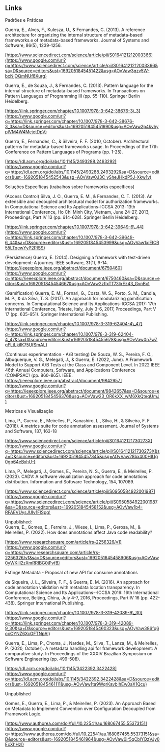 ## Links

Padrões e Práticas  
  
Guerra, E., Alves, F., Kulesza, U., & Fernandes, C. (2013). A reference architecture for organizing the internal structure of metadata-based frameworks.e of metadata-based frameworks. Journal of Systems and Software, 86(5), 1239-1256.

[https://www.sciencedirect.com/science/article/pii/S0164121212003366](https://www.google.com/url?q=https://www.sciencedirect.com/science/article/pii/S0164121212003366&sa=D&source=editors&ust=1692051845451422&usg=AOvVaw3qzv5W-bcNjOQmNUf8Xurg)  
  
Guerra, E., de Souza, J., & Fernandes, C. (2013). Pattern language for the internal structure of metadata-based frameworks. In Transactions on Pattern Languages of Programming III (pp. 55-110). Springer Berlin Heidelberg.

[https://link.springer.com/chapter/10.1007/978-3-642-38676-3\_3](https://www.google.com/url?q=https://link.springer.com/chapter/10.1007/978-3-642-38676-3_3&sa=D&source=editors&ust=1692051845451990&usg=AOvVaw2p4kvhypIVM4W4MejetDpV)  

Guerra, E., Fernandes, C., & Silveira, F. F. (2010, October). Architectural patterns for metadata-based frameworks usage. In Proceedings of the 17th Conference on Pattern Languages of Programs (pp. 1-25).

[https://dl.acm.org/doi/abs/10.1145/2493288.2493292](https://www.google.com/url?q=https://dl.acm.org/doi/abs/10.1145/2493288.2493292&sa=D&source=editors&ust=1692051845452543&usg=AOvVaw0J3C_ySheJHkdP5J-Xkw1v) 

Soluções Específicas (trabalhos sobre frameworks específicos)

(Access Control) Silva, J. O., Guerra, E. M., & Fernandes, C. T. (2013). An extensible and decoupled architectural model for authorization frameworks. In Computational Science and Its Applications–ICCSA 2013: 13th International Conference, Ho Chi Minh City, Vietnam, June 24-27, 2013, Proceedings, Part IV 13 (pp. 614-628). Springer Berlin Heidelberg.

[https://link.springer.com/chapter/10.1007/978-3-642-39649-6\_44](https://www.google.com/url?q=https://link.springer.com/chapter/10.1007/978-3-642-39649-6_44&sa=D&source=editors&ust=1692051845453999&usg=AOvVaw1xiEICB55LTqewYyP2PISS)

(Persistence) Guerra, E. (2014). Designing a framework with test-driven development: A journey. IEEE software, 31(1), 9-14.  
[https://ieeexplore.ieee.org/abstract/document/6750460](https://www.google.com/url?q=https://ieeexplore.ieee.org/abstract/document/6750460&sa=D&source=editors&ust=1692051845454667&usg=AOvVaw2zflxTT73lirEz43_GvnBx) 

(Gamification) Guerra, E. M., Fornari, G., Costa, W. S., Porto, S. M., Candia, M. P., & da Silva, T. S. (2017). An approach for modularizing gamification concerns. In Computational Science and Its Applications–ICCSA 2017: 17th International Conference, Trieste, Italy, July 3-6, 2017, Proceedings, Part V 17 (pp. 635-651). Springer International Publishing.

[https://link.springer.com/chapter/10.1007/978-3-319-62404-4\_47](https://www.google.com/url?q=https://link.springer.com/chapter/10.1007/978-3-319-62404-4_47&sa=D&source=editors&ust=1692051845455678&usg=AOvVaw0n7wZqFLtLkiIK75UfSmAL)

(Continuus experimentation - A/B testing) De Souza, W. S., Pereira, F. O., Albuquerque, V. G., Melegati, J., & Guerra, E. (2022, June). A Framework Model to Support A/B Tests at the Class and Component Level. In 2022 IEEE 46th Annual Computers, Software, and Applications Conference (COMPSAC) (pp. 860-865). IEEE.  
[https://ieeexplore.ieee.org/abstract/document/9842657](https://www.google.com/url?q=https://ieeexplore.ieee.org/abstract/document/9842657&sa=D&source=editors&ust=1692051845456376&usg=AOvVaw23_OR6kXX_wM6XkQteqUmJ) 

Metricas e Visualização  
  
Lima, P., Guerra, E., Meirelles, P., Kanashiro, L., Silva, H., & Silveira, F. F. (2018). A metrics suite for code annotation assessment. Journal of Systems and Software, 137, 163-18

[https://www.sciencedirect.com/science/article/pii/S016412121730273X](https://www.google.com/url?q=https://www.sciencedirect.com/science/article/pii/S016412121730273X&sa=D&source=editors&ust=1692051845457345&usg=AOvVaw28bx400HIUg0gp64eBxhU-)

Lima, P., Melegati, J., Gomes, E., Pereira, N. S., Guerra, E., & Meirelles, P. (2023). CADV: A software visualization approach for code annotations distribution. Information and Software Technology, 154, 107089.

[https://www.sciencedirect.com/science/article/pii/S0950584922001987](https://www.google.com/url?q=https://www.sciencedirect.com/science/article/pii/S0950584922001987&sa=D&source=editors&ust=1692051845458152&usg=AOvVaw1b4-RFAEVUysJUlv1FlSpg)

Unpublished:  
Guerra, E., Gomes, E., Ferreira, J., Wiese, I., Lima, P., Gerosa, M., & Meirelles, P. (2022). How does annotations affect Java code readability?

[https://www.researchsquare.com/article/rs-2256326/v1](https://www.google.com/url?q=https://www.researchsquare.com/article/rs-2256326/v1&sa=D&source=editors&ust=1692051845458906&usg=AOvVaw0yWKill2zXmRRIBG0jPvfB)   

Esfinge Metadata - Proposal of new API for consume annotations

de Siqueira, J. L., Silveira, F. F., & Guerra, E. M. (2016). An approach for code annotation validation with metadata location transparency. In Computational Science and Its Applications--ICCSA 2016: 16th International Conference, Beijing, China, July 4-7, 2016, Proceedings, Part IV 16 (pp. 422-438). Springer International Publishing.

[https://link.springer.com/chapter/10.1007/978-3-319-42089-9\_30](https://www.google.com/url?q=https://link.springer.com/chapter/10.1007/978-3-319-42089-9_30&sa=D&source=editors&ust=1692051845460323&usg=AOvVaw386fq6ocOYNZ6XcOFTNpAl) 

Guerra, E., Lima, P., Choma, J., Nardes, M., Silva, T., Lanza, M., & Meirelles, P. (2020, October). A metadata handling api for framework development: A comparative study. In Proceedings of the XXXIV Brazilian Symposium on Software Engineering (pp. 499-508).

[https://dl.acm.org/doi/abs/10.1145/3422392.3422428](https://www.google.com/url?q=https://dl.acm.org/doi/abs/10.1145/3422392.3422428&sa=D&source=editors&ust=1692051845461111&usg=AOvVaw1ta9WqrKavbIhEw0aX1Qcu) 

Unpublished

Gomes, E., Guerra, E., Lima, P., & Meirelles, P. (2023). An Approach Based on Metadata to Implement Convention over Configuration Decoupled from Framework Logic.

[https://www.authorea.com/doi/full/10.22541/au.168067455.55373151](https://www.google.com/url?q=https://www.authorea.com/doi/full/10.22541/au.168067455.55373151&sa=D&source=editors&ust=1692051845461964&usg=AOvVaw0ir5qCblYQzVJy0EcXhHzI)
